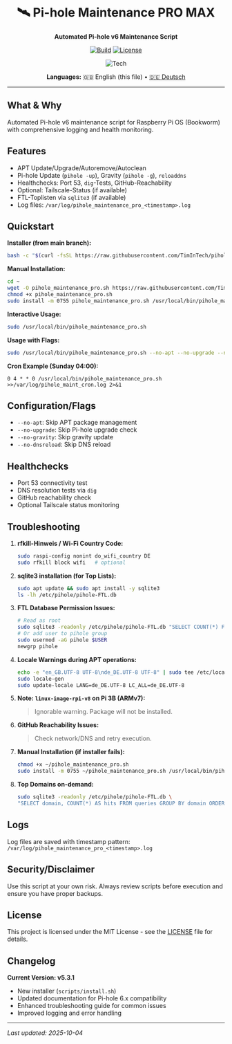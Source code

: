 <div align="center">

# 🛰️ Pi-hole Maintenance PRO MAX
**Automated Pi-hole v6 Maintenance Script**

[![Build](https://img.shields.io/github/actions/workflow/status/TimInTech/pihole-maintenance-pro/ci-sanity.yml?branch=main)](https://github.com/TimInTech/pihole-maintenance-pro/actions)
[![License](https://img.shields.io/github/license/TimInTech/pihole-maintenance-pro)](LICENSE)

<img src="https://skillicons.dev/icons?i=bash,linux" alt="Tech" />

**Languages:** 🇬🇧 English (this file) • [🇩🇪 Deutsch](README.de.md)

</div>

---

## What & Why

Automated Pi-hole v6 maintenance script for Raspberry Pi OS (Bookworm) with comprehensive logging and health monitoring.

## Features

- APT Update/Upgrade/Autoremove/Autoclean
- Pi-hole Update (`pihole -up`), Gravity (`pihole -g`), `reloaddns`  
- Healthchecks: Port 53, `dig`-Tests, GitHub-Reachability
- Optional: Tailscale-Status (if available)
- FTL-Toplisten via `sqlite3` (if available)
- Log files: `/var/log/pihole_maintenance_pro_<timestamp>.log`

## Quickstart

**Installer (from main branch):**

```bash
bash -c "$(curl -fsSL https://raw.githubusercontent.com/TimInTech/pihole-maintenance-pro/main/scripts/install.sh)"
```

**Manual Installation:**

```bash
cd ~
wget -O pihole_maintenance_pro.sh https://raw.githubusercontent.com/TimInTech/pihole-maintenance-pro/main/pihole_maintenance_pro.sh
chmod +x pihole_maintenance_pro.sh
sudo install -m 0755 pihole_maintenance_pro.sh /usr/local/bin/pihole_maintenance_pro.sh
```

**Interactive Usage:**

```bash
sudo /usr/local/bin/pihole_maintenance_pro.sh
```

**Usage with Flags:**

```bash
sudo /usr/local/bin/pihole_maintenance_pro.sh --no-apt --no-upgrade --no-gravity --no-dnsreload
```

**Cron Example (Sunday 04:00):**

```cron
0 4 * * 0 /usr/local/bin/pihole_maintenance_pro.sh >>/var/log/pihole_maint_cron.log 2>&1
```

## Configuration/Flags

- `--no-apt`: Skip APT package management
- `--no-upgrade`: Skip Pi-hole upgrade check
- `--no-gravity`: Skip gravity update
- `--no-dnsreload`: Skip DNS reload

## Healthchecks

- Port 53 connectivity test
- DNS resolution tests via `dig`
- GitHub reachability check
- Optional Tailscale status monitoring

## Troubleshooting

1. **rfkill-Hinweis / Wi-Fi Country Code:**

   ```bash
   sudo raspi-config nonint do_wifi_country DE
   sudo rfkill block wifi   # optional
   ```

2. **sqlite3 installation (for Top Lists):**

   ```bash
   sudo apt update && sudo apt install -y sqlite3
   ls -lh /etc/pihole/pihole-FTL.db
   ```

3. **FTL Database Permission Issues:**

   ```bash
   # Read as root
   sudo sqlite3 -readonly /etc/pihole/pihole-FTL.db "SELECT COUNT(*) FROM queries;"
   # Or add user to pihole group
   sudo usermod -aG pihole $USER
   newgrp pihole
   ```

4. **Locale Warnings during APT operations:**

   ```bash
   echo -e "en_GB.UTF-8 UTF-8\nde_DE.UTF-8 UTF-8" | sudo tee /etc/locale.gen >/dev/null
   sudo locale-gen
   sudo update-locale LANG=de_DE.UTF-8 LC_ALL=de_DE.UTF-8
   ```

5. **Note: `linux-image-rpi-v8` on Pi 3B (ARMv7):**
   > Ignorable warning. Package will not be installed.

6. **GitHub Reachability Issues:**
   > Check network/DNS and retry execution.

7. **Manual Installation (if installer fails):**

   ```bash
   chmod +x ~/pihole_maintenance_pro.sh
   sudo install -m 0755 ~/pihole_maintenance_pro.sh /usr/local/bin/pihole_maintenance_pro.sh
   ```

8. **Top Domains on-demand:**

   ```bash
   sudo sqlite3 -readonly /etc/pihole/pihole-FTL.db \
   "SELECT domain, COUNT(*) AS hits FROM queries GROUP BY domain ORDER BY hits DESC LIMIT 10;"
   ```

## Logs

Log files are saved with timestamp pattern: `/var/log/pihole_maintenance_pro_<timestamp>.log`

## Security/Disclaimer

Use this script at your own risk. Always review scripts before execution and ensure you have proper backups.

## License

This project is licensed under the MIT License - see the [LICENSE](LICENSE) file for details.

## Changelog

**Current Version: v5.3.1**

- New installer (`scripts/install.sh`)
- Updated documentation for Pi-hole 6.x compatibility
- Enhanced troubleshooting guide for common issues
- Improved logging and error handling

---

*Last updated: 2025-10-04*
